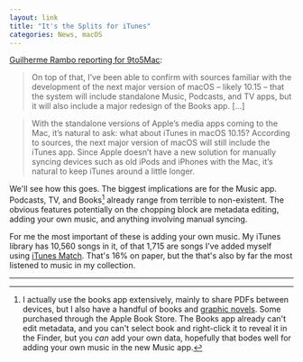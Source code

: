 ```yaml
---
layout: link
title: "It's the Splits for iTunes"
categories: News, macOS
---
```


[Guilherme Rambo reporting for 9to5Mac](https://9to5mac.com/2019/04/10/macos-10-15-itunes-standalone-apps/):

> On top of that, I’ve been able to confirm with sources familiar with the development of the next major version of macOS – likely 10.15 – that the system will include standalone Music, Podcasts, and TV apps, but it will also include a major redesign of the Books app. [...]

> With the standalone versions of Apple’s media apps coming to the Mac, it’s natural to ask: what about iTunes in macOS 10.15? According to sources, the next major version of macOS will still include the iTunes app. Since Apple doesn’t have a new solution for manually syncing devices such as old iPods and iPhones with the Mac, it’s natural to keep iTunes around a little longer.

We'll see how this goes. The biggest implications are for the Music app. Podcasts, TV, and Books[^books] already range from terrible to non-existent. The obvious features potentially on the chopping block are metadata editing, adding your own music, and anything involving manual syncing.

For me the most important of these is adding your own music. My iTunes library has 10,560 songs in it, of that 1,715 are songs I've added myself using [iTunes Match](https://support.apple.com/en-us/HT204146). That's 16% on paper, but the that's also by far the most listened to music in my collection.

* * *

[^books]: I actually use the books app extensively, mainly to share PDFs between devices, but I also have a handful of books and [graphic novels](https://en.wikipedia.org/wiki/The_Arab_of_the_Future). Some purchased through the Apple Book Store. The Books app already can't edit metadata, and you can't select book and right-click it to reveal it in the Finder, but you *can* add your own data, hopefully that bodes well for adding your own music in the new Music app.

